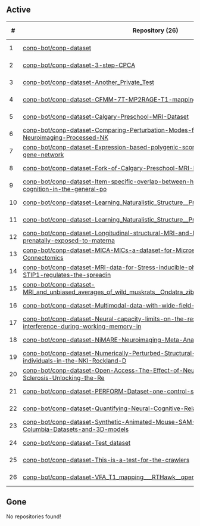 ## Active
| # | Repository (26) | Stars (2) | Dataset (26) | `run` | `containers-run` | Last Modified |
| --- | --- | --- | --- | --- | --- | --- |
| 1 | [conp-bot/conp-dataset](https://github.com/conp-bot/conp-dataset) | 0 | :heavy_check_mark: |  |  | 2025-09-23 21:57:21+00:00 |
| 2 | [conp-bot/conp-dataset-3-step-CPCA](https://github.com/conp-bot/conp-dataset-3-step-CPCA) | 0 | :heavy_check_mark: |  |  | 2022-05-30 03:48:34+00:00 |
| 3 | [conp-bot/conp-dataset-Another_Private_Test](https://github.com/conp-bot/conp-dataset-Another_Private_Test) | 0 | :heavy_check_mark: |  |  | 2021-04-07 04:12:00+00:00 |
| 4 | [conp-bot/conp-dataset-CFMM-7T-MP2RAGE-T1-mapping](https://github.com/conp-bot/conp-dataset-CFMM-7T-MP2RAGE-T1-mapping) | 0 | :heavy_check_mark: |  |  | 2021-06-03 04:09:14+00:00 |
| 5 | [conp-bot/conp-dataset-Calgary-Preschool-MRI-Dataset](https://github.com/conp-bot/conp-dataset-Calgary-Preschool-MRI-Dataset) | 0 | :heavy_check_mark: |  |  | 2021-06-03 00:27:49+00:00 |
| 6 | [conp-bot/conp-dataset-Comparing-Perturbation-Modes-for-Evaluating-Instabilities-in-Neuroimaging-Processed-NK](https://github.com/conp-bot/conp-dataset-Comparing-Perturbation-Modes-for-Evaluating-Instabilities-in-Neuroimaging-Processed-NK) | 0 | :heavy_check_mark: |  |  | 2021-06-02 21:18:09+00:00 |
| 7 | [conp-bot/conp-dataset-Expression-based-polygenic-score-from-the-amygdala-5HTT-gene-network](https://github.com/conp-bot/conp-dataset-Expression-based-polygenic-score-from-the-amygdala-5HTT-gene-network) | 0 | :heavy_check_mark: |  |  | 2020-12-15 01:30:56+00:00 |
| 8 | [conp-bot/conp-dataset-Fork-of-Calgary-Preschool-MRI-Dataset](https://github.com/conp-bot/conp-dataset-Fork-of-Calgary-Preschool-MRI-Dataset) | 0 | :heavy_check_mark: |  |  | 2021-06-05 14:49:44+00:00 |
| 9 | [conp-bot/conp-dataset-Item-specific-overlap-between-hallucinatory-experiences-and-cognition-in-the-general-po](https://github.com/conp-bot/conp-dataset-Item-specific-overlap-between-hallucinatory-experiences-and-cognition-in-the-general-po) | 0 | :heavy_check_mark: |  |  | 2022-02-11 20:49:07+00:00 |
| 10 | [conp-bot/conp-dataset-Learning_Naturalistic_Structure__Preprocessed_fMRI_dataset](https://github.com/conp-bot/conp-dataset-Learning_Naturalistic_Structure__Preprocessed_fMRI_dataset) | 0 | :heavy_check_mark: |  |  | 2020-02-06 10:28:02+00:00 |
| 11 | [conp-bot/conp-dataset-Learning_Naturalistic_Structure__Processed_fMRI_dataset](https://github.com/conp-bot/conp-dataset-Learning_Naturalistic_Structure__Processed_fMRI_dataset) | 0 | :heavy_check_mark: |  |  | 2021-06-02 22:09:59+00:00 |
| 12 | [conp-bot/conp-dataset-Longitudinal-structural-MRI-and-behavioural-data-for-mice-prenatally-exposed-to-materna](https://github.com/conp-bot/conp-dataset-Longitudinal-structural-MRI-and-behavioural-data-for-mice-prenatally-exposed-to-materna) | 0 | :heavy_check_mark: |  |  | 2021-08-05 04:55:30+00:00 |
| 13 | [conp-bot/conp-dataset-MICA-MICs-a-dataset-for-Microstructure-Informed-Connectomics](https://github.com/conp-bot/conp-dataset-MICA-MICs-a-dataset-for-Microstructure-Informed-Connectomics) | 0 | :heavy_check_mark: |  |  | 2021-11-22 21:24:09+00:00 |
| 14 | [conp-bot/conp-dataset-MRI-data-for-Stress-inducible-phosphoprotein-1-HOP-STI1-STIP1-regulates-the-spreadin](https://github.com/conp-bot/conp-dataset-MRI-data-for-Stress-inducible-phosphoprotein-1-HOP-STI1-STIP1-regulates-the-spreadin) | 0 | :heavy_check_mark: |  |  | 2022-06-08 17:41:43+00:00 |
| 15 | [conp-bot/conp-dataset-MRI_and_unbiased_averages_of_wild_muskrats__Ondatra_zibethicus__and_red_squirrels__Tami](https://github.com/conp-bot/conp-dataset-MRI_and_unbiased_averages_of_wild_muskrats__Ondatra_zibethicus__and_red_squirrels__Tami) | 0 | :heavy_check_mark: |  |  | 2021-02-19 22:48:30+00:00 |
| 16 | [conp-bot/conp-dataset-Multimodal-data-with-wide-field-GCaMP-imaging](https://github.com/conp-bot/conp-dataset-Multimodal-data-with-wide-field-GCaMP-imaging) | 0 | :heavy_check_mark: |  |  | 2021-06-03 03:00:37+00:00 |
| 17 | [conp-bot/conp-dataset-Neural-capacity-limits-on-the-responses-to-memory-interference-during-working-memory-in](https://github.com/conp-bot/conp-dataset-Neural-capacity-limits-on-the-responses-to-memory-interference-during-working-memory-in) | 0 | :heavy_check_mark: |  |  | 2021-11-24 18:12:23+00:00 |
| 18 | [conp-bot/conp-dataset-NiMARE-Neuroimaging-Meta-Analysis-Research-Environment](https://github.com/conp-bot/conp-dataset-NiMARE-Neuroimaging-Meta-Analysis-Research-Environment) | 0 | :heavy_check_mark: |  |  | 2022-06-08 20:11:16+00:00 |
| 19 | [conp-bot/conp-dataset-Numerically-Perturbed-Structural-Connectomes-from-100-individuals-in-the-NKI-Rockland-D](https://github.com/conp-bot/conp-dataset-Numerically-Perturbed-Structural-Connectomes-from-100-individuals-in-the-NKI-Rockland-D) | 0 | :heavy_check_mark: |  |  | 2021-06-02 21:17:48+00:00 |
| 20 | [conp-bot/conp-dataset-Open-Access-The-Effect-of-Neurorehabilitation-on-Multiple-Sclerosis-Unlocking-the-Re](https://github.com/conp-bot/conp-dataset-Open-Access-The-Effect-of-Neurorehabilitation-on-Multiple-Sclerosis-Unlocking-the-Re) | 1 | :heavy_check_mark: |  |  | 2021-11-25 21:14:53+00:00 |
| 21 | [conp-bot/conp-dataset-PERFORM-Dataset-one-control-subject](https://github.com/conp-bot/conp-dataset-PERFORM-Dataset-one-control-subject) | 0 | :heavy_check_mark: |  |  | 2024-12-02 16:05:17+00:00 |
| 22 | [conp-bot/conp-dataset-Quantifying-Neural-Cognitive-Relationships-Across-the-Brain](https://github.com/conp-bot/conp-dataset-Quantifying-Neural-Cognitive-Relationships-Across-the-Brain) | 0 | :heavy_check_mark: |  |  | 2021-06-03 15:21:03+00:00 |
| 23 | [conp-bot/conp-dataset-Synthetic-Animated-Mouse-SAM-University-of-British-Columbia-Datasets-and-3D-models](https://github.com/conp-bot/conp-dataset-Synthetic-Animated-Mouse-SAM-University-of-British-Columbia-Datasets-and-3D-models) | 1 | :heavy_check_mark: |  |  | 2021-06-17 23:44:36+00:00 |
| 24 | [conp-bot/conp-dataset-Test_dataset](https://github.com/conp-bot/conp-dataset-Test_dataset) | 0 | :heavy_check_mark: |  |  | 2021-11-22 19:24:20+00:00 |
| 25 | [conp-bot/conp-dataset-This-is-a-test-for-the-crawlers](https://github.com/conp-bot/conp-dataset-This-is-a-test-for-the-crawlers) | 0 | :heavy_check_mark: |  |  | 2020-10-20 02:00:47+00:00 |
| 26 | [conp-bot/conp-dataset-VFA_T1_mapping___RTHawk__open__vs_Siemens__commercial_](https://github.com/conp-bot/conp-dataset-VFA_T1_mapping___RTHawk__open__vs_Siemens__commercial_) | 0 | :heavy_check_mark: |  |  | 2021-06-02 21:14:49+00:00 |

## Gone
No repositories found!
